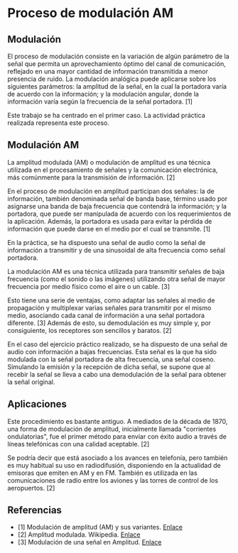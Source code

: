 # Proceso de modulación AM

## Modulación

El proceso de modulación consiste en la variación de algún parámetro de la señal que permita un aprovechamiento óptimo del canal de comunicación, reflejado en una mayor cantidad de información transmitida a menor presencia de ruido. La modulación analógica puede aplicarse sobre los siguientes parámetros: la amplitud de la señal, en la cual la portadora varía de acuerdo con la información; y la modulación angular, donde la información varía según la frecuencia de la señal portadora. [1]

Este trabajo se ha centrado en el primer caso. La actividad práctica realizada representa este proceso.

## Modulación AM

La amplitud modulada (AM) o modulación de amplitud es una técnica utilizada en el procesamiento de señales y la comunicación electrónica, más comúnmente para la transmisión de información. [2]

En el proceso de modulación en amplitud participan dos señales: la de información, también denominada señal de banda base, término usado por asignarse una banda de baja frecuencia que contendrá la información; y la portadora, que puede ser manipulada de acuerdo con los requerimientos de la aplicación. Además, la portadora es usada para evitar la pérdida de información que puede darse en el medio por el cual se transmite. [1]

En la práctica, se ha dispuesto una señal de audio como la señal de información a transmitir y de una sinusoidal de alta frecuencia como señal portadora.

La modulación AM es una técnica utilizada para transmitir señales de baja frecuencia (como el sonido o las imágenes) utilizando otra señal de mayor frecuencia por medio físico como el aire o un cable. [3]

Esto tiene una serie de ventajas, como adaptar las señales al medio de propagación y multiplexar varias señales para transmitir por el mismo medio, asociando cada canal de información a una señal portadora diferente. [3] Además de esto, su demodulación es muy simple y, por consiguiente, los receptores son sencillos y baratos. [2]

En el caso del ejercicio práctico realizado, se ha dispuesto de una señal de audio con información a bajas frecuencias. Esta señal es la que ha sido modulada con la señal portadora de alta frecuencia, una señal coseno. Simulando la emisión y la recepción de dicha señal, se supone que al recebir la señal se lleva a cabo una demodulación de la señal para obtener la señal original.

## Aplicaciones

Este procedimiento es bastante antiguo. A mediados de la década de 1870, una forma de modulación de amplitud, inicialmente llamada "corrientes ondulatorias", fue el primer método para enviar con éxito audio a través de líneas telefónicas con una calidad aceptable. [2]

Se podría decir que está asociado a los avances en telefonía, pero también es muy habitual su uso en radiodifusión, disponiendo en la actualidad de emisoras que emiten en AM y en FM. También es utilizada en las comunicaciones de radio entre los aviones y las torres de control de los aeropuertos. [2]

## Referencias

- [1] Modulación de amplitud (AM) y sus variantes. [Enlace](https://medium.com/modulaci%C3%B3n-por-amplitud-am-y-sus-variantes/modulaci%C3%B3n-de-amplitud-am-y-sus-variantes-6b7d575d2698)
- [2] Amplitud modulada. Wikipedia. [Enlace](https://es.wikipedia.org/wiki/Amplitud_modulada)
- [3] Modulación de una señal en Amplitud. [Enlace](https://www.tecnologia-informatica.es/modulacion-am/)
